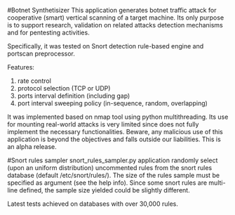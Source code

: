 #Botnet Synthetisizer
This application generates botnet traffic attack for cooperative (smart) vertical scanning of 
a target machine. Its only purpose is to support research, validation on related attacks 
detection mechanisms and for pentesting activities. 

Specifically, it was tested on Snort detection rule-based engine and portscan preprocessor.

Features:
 1. rate control 
 2. protocol selection (TCP or UDP)
 3. ports interval definition (including gap) 
 4. port interval sweeping policy (in-sequence, random, overlapping)

It was implemented based on nmap tool using python multithreading. Its use for mounting
real-world attacks is very limited since does not fully implement the necessary functionalities.
Beware, any malicious use of this application is beyond the objectives and falls outside our 
liabilities. 
This is an alpha release.


#Snort rules sampler
snort_rules_sampler.py application randomly select (upon an uniform distribution) uncommented rules from the snort rules database 
(default /etc/snort/rules/). The size of the rules sample must be specified as argument (see the help info). Since some snort 
rules are multi-line defined, the sample size yielded could be slightly different.

Latest tests achieved on databases with over 30,000 rules. 


